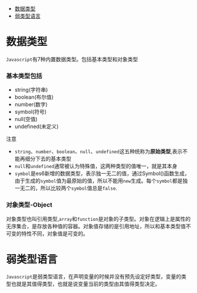 - [数据类型](#数据类型)
- [弱类型语言](#弱类型语言)

# 数据类型

`Javascript`有7种内置数据类型。包括基本类型和对象类型

### 基本类型包括
- string(字符串)
- boolean(布尔值)
- number(数字)
- symbol(符号)
- null(空值)
- undefined(未定义)

注意

- `string`、`number`、`boolean`、`null`、`undefined`这五种统称为**原始类型**,表示不能再细分下去的基本类型
- `null`和`undefined`通常被认为特殊值，这两种类型的值唯一，就是其本身
- `symbol`是es6新增的数据类型，表示独一无二的值，通过Symbol()函数生成，由于生成的`symbol`值为最原始的值，所以不能用`new`生成。每个`symbol`都是独一无二的，所以比较两个`symbol`值总是`false`.

### 对象类型-Object

对象类型也叫引用类型,`array`和`function`是对象的子类型。对象在逻辑上是属性的无序集合，是存放各种值的容器。对象值存储的是引用地址，所以和基本类型值不可变的特性不同，对象值是可变的。

# 弱类型语言
`Javascript`是弱类型语言，在声明变量的时候并没有预先设定好类型，变量的类型也就是其值得类型，也就是说变量当前的类型由其值得类型决定。
